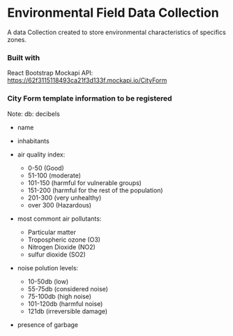 # Environmental Field Data Collection

A data Collection created to store environmental characteristics of specifics zones.

### Built with

React
Bootstrap
Mockapi API: https://62f3115118493ca21f3d133f.mockapi.io/CityForm


### City Form template information to be registered

Note: db: decibels

- name
- inhabitants
- air quality index:

  - 0-50 (Good)
  - 51-100 (moderate)
  - 101-150 (harmful for vulnerable groups)
  - 151-200 (harmful for the rest of the population)
  - 201-300 (very unhealthy)
  - over 300 (Hazardous)

- most commont air pollutants:

  - Particular matter
  - Tropospheric ozone (O3)
  - Nitrogen Dioxide (NO2)
  - sulfur dioxide (SO2)

- noise polution levels:

  - 10-50db (low)
  - 55-75db (considered noise)
  - 75-100db (high noise)
  - 101-120db (harmful noise)
  - 121db (irreversible damage)

- presence of garbage
